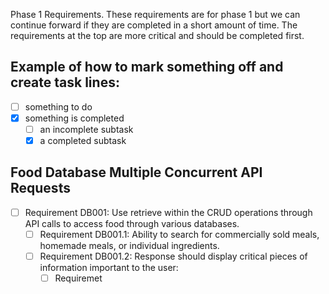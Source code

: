 Phase 1 Requirements. These requirements are for phase 1 but we can continue forward if they are completed in a short amount of time. The requirements at the top are more critical and should be completed first.

Example of how to mark something off and create task lines:
-------------------------------------------------------------
- [ ] something to do
- [x] something is completed
  - [ ] an incomplete subtask
  - [x] a completed subtask

Food Database Multiple Concurrent API Requests
-------------------------------------------------------------
- [ ] Requirement DB001: Use retrieve within the CRUD operations through API calls to access food through various databases.
  - [ ] Requirement DB001.1: Ability to search for commercially sold meals, homemade meals, or individual ingredients.
  - [ ] Requirement DB001.2: Response should display critical pieces of information important to the user:
    - [ ] Requiremet
